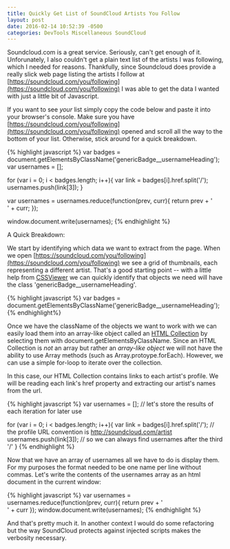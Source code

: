 ```yaml
---
title: Quickly Get List of SoundCloud Artists You Follow
layout: post
date: 2016-02-14 10:52:39 -0500
categories: DevTools Miscellaneous SoundCloud
---
```

Soundcloud.com is a great service.  Seriously, can't get enough of it.  Unforunately, I also couldn't get a plain text list of the artists I was following, which I needed for reasons.  Thankfully, since Soundcloud does provide a really slick web page listing the artists I follow at [https://soundcloud.com/you/following](https://soundcloud.com/you/following) I was able to get the data I wanted with just a little bit of Javascript.

If you want to see *your* list simply copy the code below and paste it into your browser's console.  Make sure you have [https://soundcloud.com/you/following](https://soundcloud.com/you/following) opened and scroll all the way to the bottom of your list.  Otherwise, stick around for a quick breakdown.

{% highlight javascript %}
var badges = document.getElementsByClassName('genericBadge__usernameHeading');
var usernames = [];

for (var i = 0; i < badges.length; i++){
	var link = badges[i].href.split('/');
	usernames.push(link[3]);
}

var usernames = usernames.reduce(function(prev, curr){
					return prev + '<br>' + curr;
				});

window.document.write(usernames);
{% endhighlight %}

A Quick Breakdown:

We start by identifying which data we want to extract from the page.  When we open [https://soundcloud.com/you/following](https://soundcloud.com/you/following) we see a grid of thumbnails, each representing a different artist.  That's a good starting point -- with a little help from [CSSViewer](https://chrome.google.com/webstore/detail/cssviewer/ggfgijbpiheegefliciemofobhmofgce?hl=en) we can quickly identify that objects we need will have the class 'genericBadge__usernameHeading'.

{% highlight javascript %}
var badges = document.getElementsByClassName('genericBadge__usernameHeading');
{% endhighlight%}

Once we have the className of the objects we want to work with we can easily load them into an array-like object called an [HTML Collection](https://developer.mozilla.org/en-US/docs/Web/API/HTMLCollection) by selecting them with document.getElementsByClassName.  Since an HTML Collection is *not* an array but rather an *array-like object* we will not have the ability to use Array methods (such as Array.protoype.forEach).  However, we can use a simple for-loop to iterate over the collection.

In this case, our HTML Collection contains links to each artist's profile.  We will be reading each link's href property and extracting our artist's names from the url.

{% highlight javascript %}
var usernames = []; // let's store the results of each iteration for later use

for (var i = 0; i < badges.length; i++){
	var link = badges[i].href.split('/'); // the profile URL convention is http://soundcloud.com/artist
	usernames.push(link[3]);		      // so we can always find usernames after the third '/'
}
{% endhighlight %}

Now that we have an array of usernames all we have to do is display them.  For my purposes the format needed to be one name per line without commas.  Let's write the contents of the usernames array as an html document in the current window:

{% highlight javascript %}
var usernames = usernames.reduce(function(prev, curr){ return prev + '<br>' + curr });
window.document.write(usernames);
{% endhighlight %}

And that's pretty much it.  In another context I would do some refactoring but the way SoundCloud protects against injected scripts makes the verbosity necessary.
